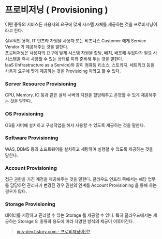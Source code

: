 # 프로비저닝 ( Provisioning )

어떤 종류의 서비스든 사용자의 요구에 맞게 시스템 자체를 제공하는 것을 프로비저닝이라고 한다.   

실무적인 용어, IT 인프라 자원을 사용자 또는 비즈니스 Customer 에게 Service Vendor 가 제공해주는 것을 말한다.  
프로비저닝은 사용자의 요구에 맞게 시스템 자원을 할당, 배치, 배포해 두었다가 필요 시 시스템을 즉시 사용할 수 있는 상태로 미리 준비해 두는 것을 말한다.  
IaaS (Infrastructure as a Service)와 같이 컴퓨팅 리소스, 스토리지, 네트워크 등을 사용자 요구에 맞게 제공하는 것을 Provisioing 이라고 할 수 있다. 

### Server Resource Provisioning 

CPU, Memory, IO 등과 같은 실제 서버의 자원을 할당해주고 운영할 수 있게 제공해주는 것을 말한다. 

### OS Provisioning 

OS를 서버에 설치하고 구성작업을 해서 사용할 수 있도록 제공하는 것을 말한다. 

### Software Provisioning 

WAS, DBMS 등의 소프트웨어를 설치하고 세탕하여 실행할 수 있도록 제공하는 것을 말한다. 

### Account Provisioning 

접근 권한을 가진 계정을 제공해주는 것을 말한다. 클라우드 인프라 쪽에서는 해당 업무를 담당하던 관리자가 변경된 경우 권한의 인계를 Account Provisioning 을 통해 하는 경우가 많다. 

### Storage Provisioning 

데이터를 저장하고 관리할 수 있는 Storage 를 제공할 수 있다. 특히 클라우드에서는 제공하는 Storage 의 종류와 용도에 따라 다양한 방식의 제공이 이루어진다.

> [jins-dev.tistory.com - 프로비저닝이란?](https://jins-dev.tistory.com/entry/%ED%94%84%EB%A1%9C%EB%B9%84%EC%A0%80%EB%8B%9DProvisioning-%EC%9D%B4%EB%9E%80)
